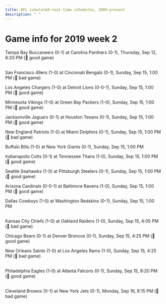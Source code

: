 ```yaml
---
title: NFL simulated-real-time schedules, 2009-present
description: " "
---
```


# Game info for 2019 week 2

Tampa Bay Buccaneers (0-1) at Carolina Panthers (0-1), Thursday, Sep 12, 8:20 PM (:football: good game)

<br/>San Francisco 49ers (1-0) at Cincinnati Bengals (0-1), Sunday, Sep 15, 1:00 PM (:red_circle: bad game)

Los Angeles Chargers (1-0) at Detroit Lions (0-0-1), Sunday, Sep 15, 1:00 PM (:football: good game)

Minnesota Vikings (1-0) at Green Bay Packers (1-0), Sunday, Sep 15, 1:00 PM (:football: good game)

Jacksonville Jaguars (0-1) at Houston Texans (0-1), Sunday, Sep 15, 1:00 PM (:football: good game)

New England Patriots (1-0) at Miami Dolphins (0-1), Sunday, Sep 15, 1:00 PM (:red_circle: bad game)

Buffalo Bills (1-0) at New York Giants (0-1), Sunday, Sep 15, 1:00 PM

Indianapolis Colts (0-1) at Tennessee Titans (1-0), Sunday, Sep 15, 1:00 PM (:football: good game)

Seattle Seahawks (1-0) at Pittsburgh Steelers (0-1), Sunday, Sep 15, 1:00 PM (:football: good game)

Arizona Cardinals (0-0-1) at Baltimore Ravens (1-0), Sunday, Sep 15, 1:00 PM (:football: good game)

Dallas Cowboys (1-0) at Washington Redskins (0-1), Sunday, Sep 15, 1:00 PM

<br/>Kansas City Chiefs (1-0) at Oakland Raiders (1-0), Sunday, Sep 15, 4:05 PM (:red_circle: bad game)

Chicago Bears (0-1) at Denver Broncos (0-1), Sunday, Sep 15, 4:25 PM (:football: good game)

New Orleans Saints (1-0) at Los Angeles Rams (1-0), Sunday, Sep 15, 4:25 PM (:red_circle: bad game)

<br/>Philadelphia Eagles (1-0) at Atlanta Falcons (0-1), Sunday, Sep 15, 8:20 PM (:football: good game)

<br/>Cleveland Browns (0-1) at New York Jets (0-1), Monday, Sep 16, 8:15 PM (:red_circle: bad game)

